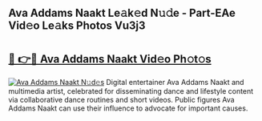 ## Ava Addams Naakt Le𝚊k𝚎d N𝚞𝚍e - Part-EAe Vid𝚎o Le𝚊ks Photos Vu3j3

# <h2><a href="http://fb8rur.evod.top/?m=Ava+Addams+Naakt">🔗 👉🔴 Ava Addams Naakt Vid𝚎o Ph𝚘t𝚘s</a></h2>

[![Ava Addams Naakt N𝚞d𝚎s](https://i.imgur.com/8V9OHl7.gif)](http://fb8rur.evod.top/?m=Ava+Addams+Naakt)
Digital entertainer Ava Addams Naakt and multimedia artist, celebrated for disseminating dance and lifestyle content via collaborative dance routines and short videos. Public figures Ava Addams Naakt can use their influence to advocate for important causes. 
